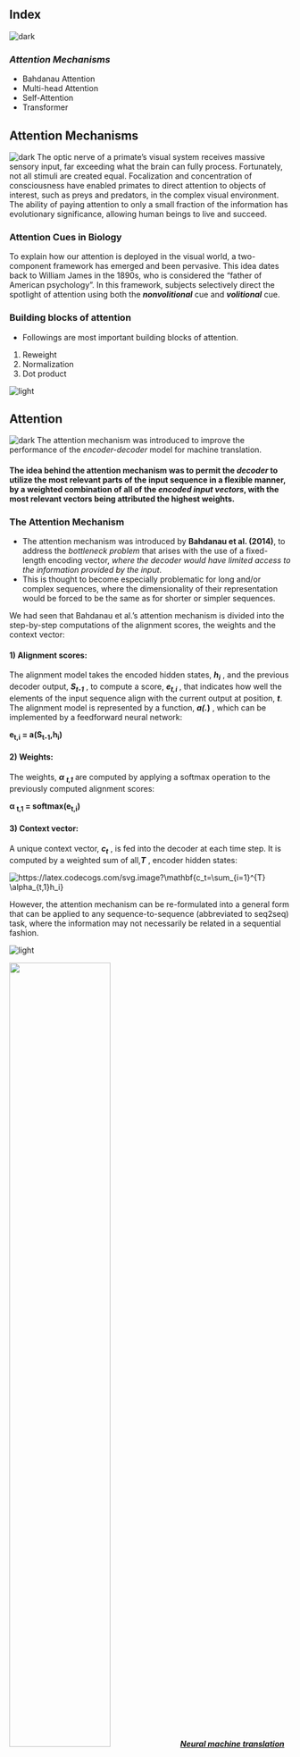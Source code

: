 ## Index
![dark](https://user-images.githubusercontent.com/12748752/141935752-90492d2e-7904-4f9f-a5a1-c4e59ddc3a33.png)

### _Attention Mechanisms_
* Bahdanau Attention
* Multi-head Attention 
* Self-Attention
* Transformer

## Attention Mechanisms
![dark](https://user-images.githubusercontent.com/12748752/141935752-90492d2e-7904-4f9f-a5a1-c4e59ddc3a33.png)
The optic nerve of a primate’s visual system receives massive sensory input, far exceeding what the brain can fully process. Fortunately, not all stimuli are created equal. Focalization and concentration of consciousness have enabled primates to direct attention to objects of interest, such as preys and predators, in the complex visual environment. The ability of paying attention to only a small fraction of the information has evolutionary significance, allowing human beings to live and succeed.
### Attention Cues in Biology
To explain how our attention is deployed in the visual world, a two-component framework has emerged and been pervasive. This idea dates back to William James in the 1890s, who is considered the “father of American psychology”. In this framework, subjects selectively direct the spotlight of attention using both the **_nonvolitional_** cue and **_volitional_** cue.

### Building blocks of attention
* Followings are most important building blocks of attention.
1) Reweight
2) Normalization
3) Dot product

![light](https://user-images.githubusercontent.com/12748752/141935760-406edb8f-cb9b-4e30-9b69-9153b52c28b4.png)

## Attention
![dark](https://user-images.githubusercontent.com/12748752/141935752-90492d2e-7904-4f9f-a5a1-c4e59ddc3a33.png)
The attention mechanism was introduced to improve the performance of the _encoder-decoder_ model for machine translation. 
#### The idea behind the attention mechanism was to permit the _decoder_ to utilize the most relevant parts of the input sequence in a flexible manner, by a weighted combination of all of the _encoded input vectors_, with the most relevant vectors being attributed the highest weights. 

### The Attention Mechanism
* The attention mechanism was introduced by **Bahdanau et al. (2014)**, to address the _bottleneck problem_ that arises with the use of a fixed-length encoding vector, _where the decoder would have limited access to the information provided by the input_. 
* This is thought to become especially problematic for long and/or complex sequences, where the dimensionality of their representation would be forced to be the same as for shorter or simpler sequences.

We had seen that Bahdanau et al.’s attention mechanism is divided into the step-by-step computations of the alignment scores, the weights and the context vector:

#### 1) Alignment scores: 
The alignment model takes the encoded hidden states, **_h<sub>i</sub>_** , and the previous decoder output,  **_S<sub>t-1</sub>_** , to compute a score,   **_e<sub>t,i</sub>_** , that indicates how well the elements of the input sequence align with the current output at position,  **_t_**. The alignment model is represented by a function,  **_a(._)** , which can be implemented by a feedforward neural network:

**e<sub>t,i</sub> = a(S<sub>t-1</sub>,h<sub>i</sub>)**
#### 2) Weights: 
The weights, ***&alpha; <sub>t,1</sub>***  are computed by applying a softmax operation to the previously computed alignment scores:

**&alpha; <sub>t,1</sub> = softmax(e<sub>t,i</sub>)**

#### 3) Context vector: 
A unique context vector, **_c<sub>t</sub>_** , is fed into the decoder at each time step. It is computed by a weighted sum of all,**_T_** , encoder hidden states:
 
<img src="https://latex.codecogs.com/svg.image?\mathbf{c_t=\sum_{i=1}^{T}&space;\alpha_{t,1}h_i}" title="https://latex.codecogs.com/svg.image?\mathbf{c_t=\sum_{i=1}^{T} \alpha_{t,1}h_i}" />

However, the attention mechanism can be re-formulated into a general form that can be applied to any sequence-to-sequence (abbreviated to seq2seq) task, where the information may not necessarily be related in a sequential fashion.

![light](https://user-images.githubusercontent.com/12748752/141935760-406edb8f-cb9b-4e30-9b69-9153b52c28b4.png)

<img src="https://user-images.githubusercontent.com/12748752/163703981-531eea76-73c2-422d-b19e-6bea87ac6787.png" width=60%/>
<i><b><ins>Neural machine translation using an Encoder–Decoder network with an attention model</i></b></ins>


* On the left, you have the encoder and the decoder. Instead of just sending the encoder’s final hidden state to the decoder (which is still done, although it is not shown in the figure), we now send all of its outputs to the decoder. At each time step, the decoder’s memory cell computes a weighted sum of all these encoder outputs: this determines which words it will focus on at this step. The weight ***&alpha; <sub>(t,i)</sub>*** is the weight of the ***i<sup>th</sup>*** encoder output at the ***t<sup>th</sup>*** decoder time step. For example, if the weight ***&alpha; <sub>(3,2)</sub>*** is much larger than the weights ***&alpha; <sub>(3,0)</sub>*** and ***&alpha; <sub>(3,1)</sub>*** , then the decoder will pay much more attention to word number 2 (“milk”) than to the other two words, at least at this time step. The rest of the decoder works just like earlier: at each time step the memory cell receives the inputs we just discussed, plus the hidden state from the previous time step, and finally (although it is not represented in the diagram) it receives the target word from the previous time step (or at inference time, the output from the previous time step). 14 (t,i) th th (3,2) (3,0) (3,1) Figure 16-6. Neural machine translation using an Encoder–Decoder network with an attention model But where do these α weights come from? It’s actually pretty simple: they are generated by a type of small neural network called an alignment model (or an attention layer), which is trained jointly with the rest of the Encoder–Decoder model. This alignment model is illustrated on the righthand side of Figure 16-6. It starts with a time-distributed Dense layer with a single neuron, which receives as input all the encoder outputs, concatenated with the decoder’s previous hidden state (e.g., h ). This layer outputs a score (or energy) for each encoder output (e.g., e ): this score measures how well each output is aligned with the decoder’s previous hidden state. Finally, all the scores go through a softmax layer to get a final weight for each encoder output (e.g., α ). All the weights for a given decoder time step add up to 1 (since the softmax layer is not timedistributed). This particular attention mechanism is called Bahdanau attention (named after the paper’s first author). Since it concatenates the encoder output with the decoder’s previous hidden state, it is sometimes called concatenative attention (or additive attention).

## References
![dark](https://user-images.githubusercontent.com/12748752/141935752-90492d2e-7904-4f9f-a5a1-c4e59ddc3a33.png)



